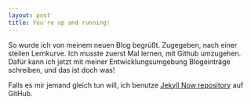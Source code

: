 ```yaml
---
layout: post
title: You're up and running!
---
```


So wurde ich von meinem neuen Blog begrüßt. Zugegeben, nach einer steilen Lernkurve.
Ich musste zuerst Mal lernen, mit Github umzugehen.
Dafür kann ich jetzt mit meiner Entwicklungsumgebung Blogeinträge schreiben, und das ist doch was!

Falls es mir jemand gleich tun will, ich benutze [Jekyll Now repository](https://github.com/barryclark/jekyll-now) auf GitHub.
